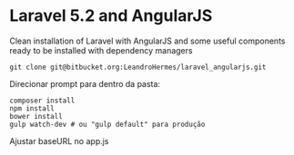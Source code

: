 # Laravel 5.2 and AngularJS

Clean installation of Laravel with AngularJS and some useful components ready to be installed with dependency managers

```
git clone git@bitbucket.org:LeandroHermes/laravel_angularjs.git
```

Direcionar prompt para dentro da pasta:

```
composer install
npm install
bower install
gulp watch-dev # ou "gulp default" para produção
```

Ajustar baseURL no app.js
